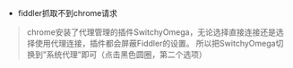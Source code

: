 + fiddler抓取不到chrome请求
> chrome安装了代理管理的插件SwitchyOmega，无论选择直接连接还是选择使用代理连接，插件都会屏蔽Fiddler的设置。
  所以把SwitchyOmega切换到”系统代理”即可（点击黑色圆圈，第二个选项）